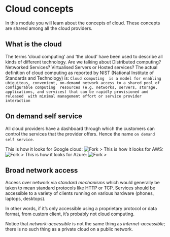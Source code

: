 # Cloud concepts

In this module you will learn about the concepts of cloud. These concepts are shared among all the cloud providers.

## What is the cloud

The terms ‘cloud computing’ and ‘the cloud’ have been used to describe all kinds of different technology. Are we
talking about Distributed computing? Networked Services? Virtualised Servers or Hosted services? The actual
definition of cloud computing as reported by NIST (National Institute of Standards and Technology) is: `Cloud computing 
is a model for enabling ubiquitous, convenient, on-demand network access to a shared pool of configurable computing 
resources (e.g. networks, servers, storage, applications, and services) that can be rapidly provisioned and released 
with minimal management effort or service provider interaction`

## On demand self service

All cloud providers have a dashboard through which the customers can control the services that the provider offers. 
Hence the name `on demand self service`.

This is how it looks for Google cloud:
![Fork >](https://imgur.com/lwJQt2C.png)
This is how it looks for AWS:
![Fork >](https://imgur.com/cnqjq2M.png)
This is how it looks for Azure:
![Fork >](https://imgur.com/cK3lnGv.png)

## Broad network access

Access over network via *standard mechanisms* which would generally be taken to mean standard protocols like HTTP or 
TCP. Services should be accessible to a variety of clients running on various hardware (phones, laptops, desktops).

In other words, if it’s only accessible using a proprietary protocol or data format, from custom client, it’s probably 
not cloud computing. 

Notice that *network-accessible* is not the same thing as *internet-accessible*; there is no such thing as a private 
cloud on a public network.

